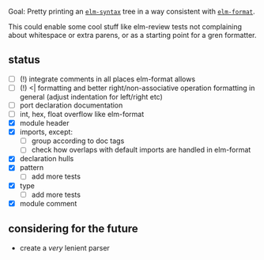 Goal: Pretty printing an [`elm-syntax`](https://dark.elm.dmy.fr/packages/stil4m/elm-syntax/latest/) tree
in a way consistent with [`elm-format`](https://github.com/avh4/elm-format).

This could enable some cool stuff like elm-review tests not complaining about whitespace or extra parens, or as a starting point for a gren formatter.

## status
  - [ ] (!) integrate comments in all places elm-format allows
  - [ ] (!) <| formatting and better right/non-associative operation formatting in general (adjust indentation for left/right etc)
  - [ ] port declaration documentation
  - [ ] int, hex, float overflow like elm-format
  - [x] module header
  - [x] imports, except:
    - [ ] group according to doc tags
    - [ ] check how overlaps with default imports are handled in elm-format
  - [x] declaration hulls
  - [x] pattern
      - [ ] add more tests
  - [x] type
      - [ ] add more tests
  - [x] module comment

## considering for the future
  - create a _very_ lenient parser

